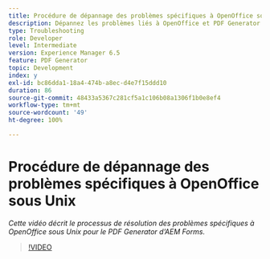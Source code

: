 ```yaml
---
title: Procédure de dépannage des problèmes spécifiques à OpenOffice sous Unix
description: Dépannez les problèmes liés à OpenOffice et PDF Generator sous UNIX.
type: Troubleshooting
role: Developer
level: Intermediate
version: Experience Manager 6.5
feature: PDF Generator
topic: Development
index: y
exl-id: bc86dda1-18a4-474b-a8ec-d4e7f15ddd10
duration: 86
source-git-commit: 48433a5367c281cf5a1c106b08a1306f1b0e8ef4
workflow-type: tm+mt
source-wordcount: '49'
ht-degree: 100%

---
```


# Procédure de dépannage des problèmes spécifiques à OpenOffice sous Unix

*Cette vidéo décrit le processus de résolution des problèmes spécifiques à OpenOffice sous Unix pour le PDF Generator d’AEM Forms.*

>[!VIDEO](https://video.tv.adobe.com/v/335551?quality=12&learn=on)
